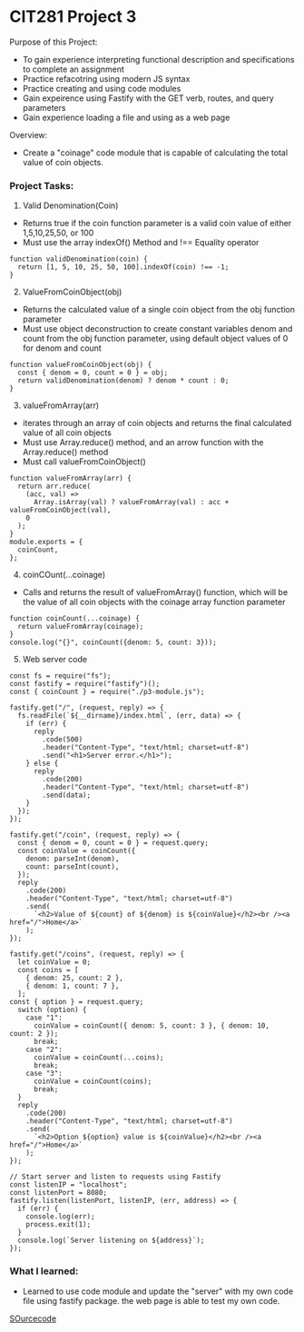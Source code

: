# CIT281 Project 3

Purpose of this Project:
- To gain experience interpreting functional description and specifications to complete an assignment 
- Practice refacotring using modern JS syntax 
- Practice creating and using code modules 
- Gain expeirence using Fastify with the GET verb, routes, and query parameters
- Gain experience loading a file and using as a web page 

Overview:
- Create a "coinage" code module that is capable of calculating the total value of coin objects. 

### Project Tasks:

1. Valid Denomination(Coin)
- Returns true if the coin function parameter is a valid coin value of either 1,5,10,25,50, or 100
- Must use the array indexOf() Method and !== Equality operator 
```
function validDenomination(coin) {
  return [1, 5, 10, 25, 50, 100].indexOf(coin) !== -1;
}
```
2. ValueFromCoinObject(obj)
- Returns the calculated value of a single coin object from the obj function parameter
- Must use object deconstruction to create constant variables denom and count from the obj function parameter, using default object values of 0 for denom and count

```
function valueFromCoinObject(obj) {
  const { denom = 0, count = 0 } = obj;
  return validDenomination(denom) ? denom * count : 0;
}
```
3. valueFromArray(arr)
- iterates through an array of coin objects and returns the final calculated value of all coin objects
- Must use Array.reduce() method, and an arrow function with the Array.reduce() method
- Must call valueFromCoinObject()

```
function valueFromArray(arr) {
  return arr.reduce(
    (acc, val) =>
      Array.isArray(val) ? valueFromArray(val) : acc + valueFromCoinObject(val),
    0
  );
}
module.exports = {
  coinCount,
};

```
4. coinCOunt(...coinage)
- Calls and returns the result of valueFromArray() function, which will be the value of all coin objects with the coinage array function parameter

```
function coinCount(...coinage) {
  return valueFromArray(coinage);
}
console.log("{}", coinCount({denom: 5, count: 3}));

```

5. Web server code

```
const fs = require("fs");
const fastify = require("fastify")();
const { coinCount } = require("./p3-module.js");

fastify.get("/", (request, reply) => {
  fs.readFile(`${__dirname}/index.html`, (err, data) => {
    if (err) {
      reply
        .code(500)
        .header("Content-Type", "text/html; charset=utf-8")
        .send("<h1>Server error.</h1>");
    } else {
      reply
        .code(200)
        .header("Content-Type", "text/html; charset=utf-8")
        .send(data);
    }
  });
});
```

```
fastify.get("/coin", (request, reply) => {
  const { denom = 0, count = 0 } = request.query;
  const coinValue = coinCount({
    denom: parseInt(denom),
    count: parseInt(count),
  });
  reply
    .code(200)
    .header("Content-Type", "text/html; charset=utf-8")
    .send(
      `<h2>Value of ${count} of ${denom} is ${coinValue}</h2><br /><a href="/">Home</a>`
    );
});
```

```
fastify.get("/coins", (request, reply) => {
  let coinValue = 0;
  const coins = [
    { denom: 25, count: 2 },
    { denom: 1, count: 7 },
  ];
const { option } = request.query;
  switch (option) {
    case "1":
      coinValue = coinCount({ denom: 5, count: 3 }, { denom: 10, count: 2 });
      break;
    case "2":
      coinValue = coinCount(...coins);
      break;
    case "3":
      coinValue = coinCount(coins);
      break;
  }
  reply
    .code(200)
    .header("Content-Type", "text/html; charset=utf-8")
    .send(
      `<h2>Option ${option} value is ${coinValue}</h2><br /><a href="/">Home</a>`
    );
});
```

```
// Start server and listen to requests using Fastify
const listenIP = "localhost";
const listenPort = 8080;
fastify.listen(listenPort, listenIP, (err, address) => {
  if (err) {
    console.log(err);
    process.exit(1);
  }
  console.log(`Server listening on ${address}`);
});
```


### What I learned:
- Learned to use code module and update the "server" with my own code file using fastify package. the web page is able to test my own code. 

[SOurcecode](https://ruichen11.github.io/Ruichen11.CIT-Minor/)
